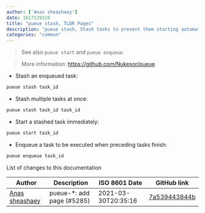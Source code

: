 ```yaml
---
author: ['Anas sheashaey']
date: 1617129316
title: "pueue stash, TLDR Pages"
description: "pueue stash, Stash tasks to prevent them starting automatically."
categories: "common"
---
```

> See also `pueue start` and `pueue enqueue`.

> More information: <https://github.com/Nukesor/pueue>.

- Stash an enqueued task:

```bash
pueue stash task_id
```

- Stash multiple tasks at once:

```bash
pueue stash task_id task_id
```

- Start a stashed task immediately:

```bash
pueue start task_id
```

- Enqueue a task to be executed when preceding tasks finish:

```bash
pueue enqueue task_id
```
List of changes to this documentation


Author | Description | ISO 8601 Date | GitHub link
------|-----|-----|-----
[Anas sheashaey](mailto:she3sha3y5@gmail.com) | pueue-*: add page (#5285) | 2021-03-30T20:35:16 | [7a539443844b](https://github.com/tldr-pages/tldr/commit/7a539443844bfce6772ba0b2d829ca8e7b9934da)

